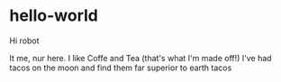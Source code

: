 # hello-world
Hi robot

It me, nur here. I like Coffe and Tea (that's what I'm made off!)
I've had tacos on the moon and find them far superior to earth tacos
